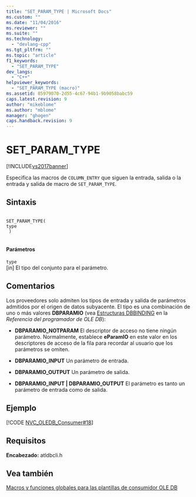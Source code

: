 ```yaml
---
title: "SET_PARAM_TYPE | Microsoft Docs"
ms.custom: ""
ms.date: "11/04/2016"
ms.reviewer: ""
ms.suite: ""
ms.technology: 
  - "devlang-cpp"
ms.tgt_pltfrm: ""
ms.topic: "article"
f1_keywords: 
  - "SET_PARAM_TYPE"
dev_langs: 
  - "C++"
helpviewer_keywords: 
  - "SET_PARAM_TYPE (macro)"
ms.assetid: 85979070-2d55-4c67-94b1-9b9058babc59
caps.latest.revision: 9
author: "mikeblome"
ms.author: "mblome"
manager: "ghogen"
caps.handback.revision: 9
---
```

# SET_PARAM_TYPE
[!INCLUDE[vs2017banner](../../assembler/inline/includes/vs2017banner.md)]

Especifica las macros de `COLUMN_ENTRY` que siguen la entrada, salida o la entrada y salida de macro de `SET_PARAM_TYPE`.  
  
## Sintaxis  
  
```  
  
SET_PARAM_TYPE(  
type  
 )  
  
```  
  
#### Parámetros  
 `type`  
 \[in\] El tipo del conjunto para el parámetro.  
  
## Comentarios  
 Los proveedores solo admiten los tipos de entrada y salida de parámetros admitidos por el origen de datos subyacente. El tipo es una combinación de uno o más valores **DBPARAMIO** \(vea [Estructuras DBBINDING](https://msdn.microsoft.com/en-us/library/ms716845.aspx) en la *Referencia del programador de OLE DB*\):  
  
-   **DBPARAMIO\_NOTPARAM** El descriptor de acceso no tiene ningún parámetro. Normalmente, establece **eParamIO** en este valor en los descriptores de acceso de la fila para recordar al usuario que los parámetros se omiten.  
  
-   **DBPARAMIO\_INPUT** Un parámetro de entrada.  
  
-   **DBPARAMIO\_OUTPUT** Un parámetro de salida.  
  
-   **DBPARAMIO\_INPUT &#124; DBPARAMIO\_OUTPUT** El parámetro es tanto un parámetro de entrada como de salida.  
  
## Ejemplo  
 [!CODE [NVC_OLEDB_Consumer#18](../CodeSnippet/VS_Snippets_Cpp/NVC_OLEDB_Consumer#18)]  
  
## Requisitos  
 **Encabezado:** atldbcli.h  
  
## Vea también  
 [Macros y funciones globales para las plantillas de consumidor OLE DB](../../data/oledb/macros-and-global-functions-for-ole-db-consumer-templates.md)